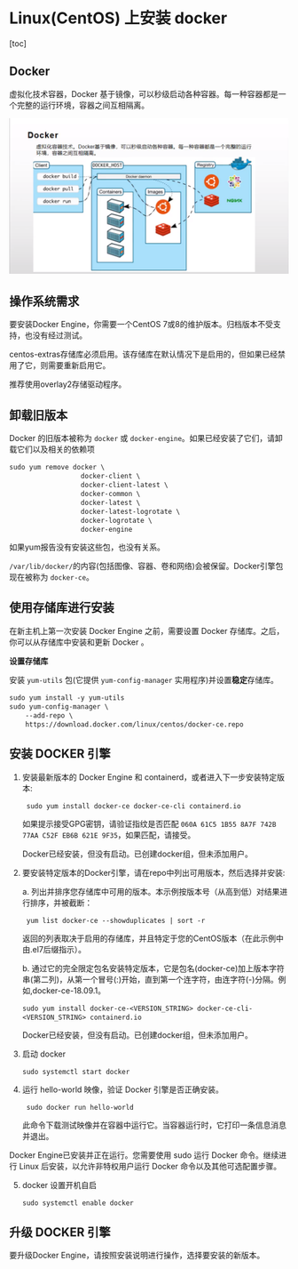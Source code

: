 # Linux(CentOS) 上安装 docker

[toc]

## Docker

虚拟化技术容器，Docker 基于镜像，可以秒级启动各种容器。每一种容器都是一个完整的运行环境，容器之间互相隔离。

![images01](images/chapter08-01.png)

## 操作系统需求

要安装Docker Engine，你需要一个CentOS 7或8的维护版本。归档版本不受支持，也没有经过测试。

centos-extras存储库必须启用。该存储库在默认情况下是启用的，但如果已经禁用了它，则需要重新启用它。

推荐使用overlay2存储驱动程序。

## 卸载旧版本

Docker 的旧版本被称为 `docker` 或 `docker-engine`。如果已经安装了它们，请卸载它们以及相关的依赖项

```shell
sudo yum remove docker \
                  docker-client \
                  docker-client-latest \
                  docker-common \
                  docker-latest \
                  docker-latest-logrotate \
                  docker-logrotate \
                  docker-engine
```

如果yum报告没有安装这些包，也没有关系。

`/var/lib/docker/`的内容(包括图像、容器、卷和网络)会被保留。Docker引擎包现在被称为 `docker-ce`。

## 使用存储库进行安装

在新主机上第一次安装 Docker Engine 之前，需要设置 Docker 存储库。之后，你可以从存储库中安装和更新 Docker 。

**设置存储库**

安装 `yum-utils` 包(它提供 `yum-config-manager` 实用程序)并设置**稳定**存储库。

```shell
sudo yum install -y yum-utils
sudo yum-config-manager \
    --add-repo \
    https://download.docker.com/linux/centos/docker-ce.repo
```

## 安装 DOCKER 引擎

1. 安装最新版本的 Docker Engine 和 containerd，或者进入下一步安装特定版本:

   ```shell
    sudo yum install docker-ce docker-ce-cli containerd.io
   ```

   如果提示接受GPG密钥，请验证指纹是否匹配 `060A 61C5 1B55 8A7F 742B 77AA C52F EB6B 621E 9F35`，如果匹配，请接受。

   Docker已经安装，但没有启动。已创建docker组，但未添加用户。

2. 要安装特定版本的Docker引擎，请在repo中列出可用版本，然后选择并安装:

   a. 列出并排序您存储库中可用的版本。本示例按版本号（从高到低）对结果进行排序，并被截断：

   ```shell
    yum list docker-ce --showduplicates | sort -r
   ```

   返回的列表取决于启用的存储库，并且特定于您的CentOS版本（在此示例中由.el7后缀指示）。

   b. 通过它的完全限定包名安装特定版本，它是包名(docker-ce)加上版本字符串(第二列)，从第一个冒号(:)开始，直到第一个连字符，由连字符(-)分隔。例如,docker-ce-18.09.1。

   ```shell
   sudo yum install docker-ce-<VERSION_STRING> docker-ce-cli-<VERSION_STRING> containerd.io
   ```

   Docker已经安装，但没有启动。已创建docker组，但未添加用户。

3. 启动 docker

   ```shell
   sudo systemctl start docker
   ```

4. 运行 hello-world 映像，验证 Docker 引擎是否正确安装。

   ```shell
    sudo docker run hello-world
   ```

   此命令下载测试映像并在容器中运行它。当容器运行时，它打印一条信息消息并退出。

Docker Engine已安装并正在运行。您需要使用 sudo 运行 Docker 命令。继续进行 Linux 后安装，以允许非特权用户运行 Docker 命令以及其他可选配置步骤。

5. docker 设置开机自启

   ```shell
   sudo systemctl enable docker 
   ```

## 升级 DOCKER 引擎

要升级Docker Engine，请按照安装说明进行操作，选择要安装的新版本。
